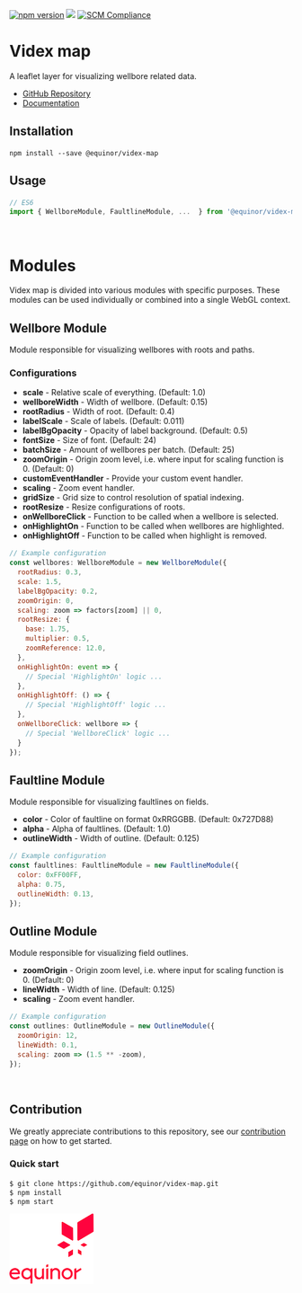 [![npm version](https://badge.fury.io/js/%40equinor%2Fvidex-map.svg)](https://badge.fury.io/js/%40equinor%2Fvidex-map)
![](https://github.com/equinor/videx-map/workflows/Unit%20test/badge.svg)
[![SCM Compliance](https://scm-compliance-api.radix.equinor.com/repos/equinor/videx-map/badge)](https://scm-compliance-api.radix.equinor.com/repos/equinor/videx-map/badge)

# Videx map

A leaflet layer for visualizing wellbore related data.

- [GitHub Repository](https://github.com/equinor/videx-map)
- [Documentation](https://equinor.github.io/videx-map/)

## Installation
```
npm install --save @equinor/videx-map
```

## Usage
```js
// ES6
import { WellboreModule, FaultlineModule, ...  } from '@equinor/videx-map';
```

<br/>

# Modules
Videx map is divided into various modules with specific purposes. These modules can be used individually or combined into a single WebGL context.

## Wellbore Module
Module responsible for visualizing wellbores with roots and paths.

### Configurations

- <b>scale</b> - Relative scale of everything. (Default: 1.0)
- <b>wellboreWidth</b> - Width of wellbore. (Default: 0.15)
- <b>rootRadius</b> - Width of root. (Default: 0.4)
- <b>labelScale</b> - Scale of labels. (Default: 0.011)
- <b>labelBgOpacity</b> - Opacity of label background. (Default: 0.5)
- <b>fontSize</b> - Size of font. (Default: 24)
- <b>batchSize</b> - Amount of wellbores per batch. (Default: 25)
- <b>zoomOrigin</b> - Origin zoom level, i.e. where input for scaling function is 0. (Default: 0)
- <b>customEventHandler</b> - Provide your custom event handler.
- <b>scaling</b> - Zoom event handler.
- <b>gridSize</b> - Grid size to control resolution of spatial indexing.
- <b>rootResize</b> - Resize configurations of roots.
- <b>onWellboreClick</b> - Function to be called when a wellbore is selected.
- <b>onHighlightOn</b> - Function to be called when wellbores are highlighted.
- <b>onHighlightOff</b> - Function to be called when highlight is removed.

```js
// Example configuration
const wellbores: WellboreModule = new WellboreModule({
  rootRadius: 0.3,
  scale: 1.5,
  labelBgOpacity: 0.2,
  zoomOrigin: 0,
  scaling: zoom => factors[zoom] || 0,
  rootResize: {
    base: 1.75,
    multiplier: 0.5,
    zoomReference: 12.0,
  },
  onHighlightOn: event => {
    // Special 'HighlightOn' logic ...
  },
  onHighlightOff: () => {
    // Special 'HighlightOff' logic ...
  },
  onWellboreClick: wellbore => {
    // Special 'WellboreClick' logic ...
  }
});
```

## Faultline Module
Module responsible for visualizing faultlines on fields.

- <b>color</b> - Color of faultline on format 0xRRGGBB. (Default: 0x727D88)
- <b>alpha</b> - Alpha of faultlines. (Default: 1.0)
- <b>outlineWidth</b> - Width of outline. (Default: 0.125)

```js
// Example configuration
const faultlines: FaultlineModule = new FaultlineModule({
  color: 0xFF00FF,
  alpha: 0.75,
  outlineWidth: 0.13,
});
```

## Outline Module
Module responsible for visualizing field outlines.

- <b>zoomOrigin</b> - Origin zoom level, i.e. where input for scaling function is 0. (Default: 0)
- <b>lineWidth</b> - Width of line. (Default: 0.125)
- <b>scaling</b> - Zoom event handler.

```js
// Example configuration
const outlines: OutlineModule = new OutlineModule({
  zoomOrigin: 12,
  lineWidth: 0.1,
  scaling: zoom => (1.5 ** -zoom),
});
```

<br/>

## Contribution
We greatly appreciate contributions to this repository, see our [contribution page](CONTRIBUTION.md) on how to get started.

### Quick start
```
$ git clone https://github.com/equinor/videx-map.git
$ npm install
$ npm start
```



![Equinor Logo](images/equinor-logo.png)
